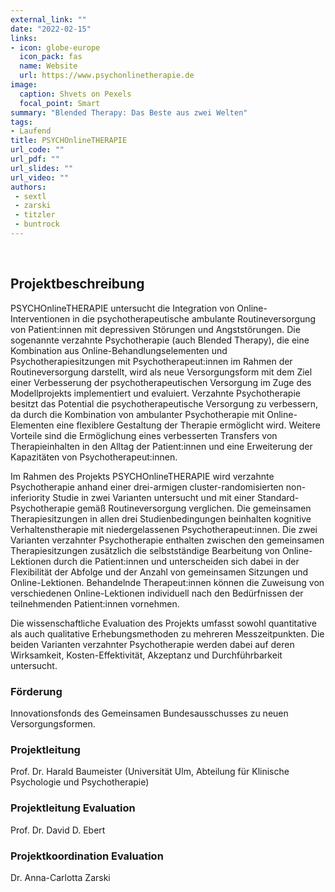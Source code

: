 ```yaml
---
external_link: ""
date: "2022-02-15"
links:
- icon: globe-europe
  icon_pack: fas
  name: Website
  url: https://www.psychonlinetherapie.de
image:
  caption: Shvets on Pexels
  focal_point: Smart
summary: "Blended Therapy: Das Beste aus zwei Welten"
tags:
- Laufend
title: PSYCHOnlineTHERAPIE
url_code: ""
url_pdf: ""
url_slides: ""
url_video: ""
authors:
 - sextl
 - zarski
 - titzler
 - buntrock
---
```


&nbsp;

## Projektbeschreibung

PSYCHOnlineTHERAPIE untersucht die Integration von Online-Interventionen in die psychotherapeutische ambulante Routineversorgung von Patient:innen mit depressiven Störungen und Angststörungen. Die sogenannte verzahnte Psychotherapie (auch Blended Therapy), die eine Kombination aus Online-Behandlungselementen und Psychotherapiesitzungen mit Psychotherapeut:innen im Rahmen der Routineversorgung darstellt, wird als neue Versorgungsform mit dem Ziel einer Verbesserung der psychotherapeutischen Versorgung im Zuge des Modellprojekts implementiert und evaluiert. Verzahnte Psychotherapie besitzt das Potential die psychotherapeutische Versorgung zu verbessern, da durch die Kombination von ambulanter Psychotherapie mit Online-Elementen eine flexiblere Gestaltung der Therapie ermöglicht wird. Weitere Vorteile sind die Ermöglichung eines verbesserten Transfers von Therapieinhalten in den Alltag der Patient:innen und eine Erweiterung der Kapazitäten von Psychotherapeut:innen. 

Im Rahmen des Projekts PSYCHOnlineTHERAPIE wird verzahnte Psychotherapie anhand einer drei-armigen cluster-randomisierten non-inferiority Studie in zwei Varianten untersucht und mit einer Standard-Psychotherapie gemäß Routineversorgung verglichen. Die gemeinsamen Therapiesitzungen in allen drei Studienbedingungen beinhalten kognitive Verhaltenstherapie mit niedergelassenen Psychotherapeut:innen. Die zwei Varianten verzahnter Psychotherapie enthalten zwischen den gemeinsamen Therapiesitzungen zusätzlich die selbstständige Bearbeitung von Online-Lektionen durch die Patient:innen und unterscheiden sich dabei in der Flexibilität der Abfolge und der Anzahl von gemeinsamen Sitzungen und Online-Lektionen. Behandelnde Therapeut:innen können die Zuweisung von verschiedenen Online-Lektionen individuell nach den Bedürfnissen der teilnehmenden Patient:innen vornehmen.

Die wissenschaftliche Evaluation des Projekts umfasst sowohl quantitative als auch qualitative Erhebungsmethoden zu mehreren Messzeitpunkten. Die beiden Varianten verzahnter Psychotherapie werden dabei auf deren Wirksamkeit, Kosten-Effektivität, Akzeptanz und Durchführbarkeit untersucht. 

### Förderung

Innovationsfonds des Gemeinsamen Bundesausschusses zu neuen Versorgungsformen.

### Projektleitung

Prof. Dr. Harald Baumeister (Universität Ulm, Abteilung für Klinische Psychologie und Psychotherapie)

### Projektleitung Evaluation

Prof. Dr. David D. Ebert 

### Projektkoordination Evaluation
Dr. Anna-Carlotta Zarski



